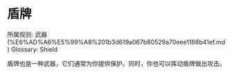 # 盾牌

所属规则: 武器 (%E6%AD%A6%E5%99%A8%201b3d619a067b80529a70eee1166b41ef.md)
Glossary: Shield

盾牌也是一种武器，它们通常为你提供保护。同时，你也可以挥动盾牌做出攻击。